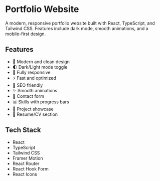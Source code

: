 # Portfolio Website

A modern, responsive portfolio website built with React, TypeScript, and Tailwind CSS. Features include dark mode, smooth animations, and a mobile-first design.

## Features

- 🎨 Modern and clean design
- 🌓 Dark/Light mode toggle
- 📱 Fully responsive
- ⚡ Fast and optimized
- 🎯 SEO friendly
- ✨ Smooth animations
- 📝 Contact form
- 📊 Skills with progress bars
- 📂 Project showcase
- 📄 Resume/CV section

## Tech Stack

- React
- TypeScript
- Tailwind CSS
- Framer Motion
- React Router
- React Hook Form
- React Icons